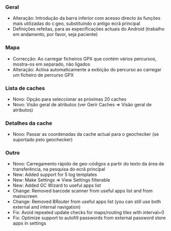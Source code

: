 ### Geral
- Alteração: Introdução da barra inferior com acesso directo às funções mais utilizadas do c:geo, substituindo o antigo ecrã principal
- Definições refeitas, para as especificações actuais do Android (trabalho em andamento, por favor, seja paciente)

### Mapa
- Correcção: Ao carregar ficheiros GPX que contém vários percursos, mostra-os em separado, não ligados
- Alteração: Activa automaticamente a exibição do percurso ao carregar um ficheiro de percurso GPX

### Lista de caches
- Novo: Opção para seleccionar as próximas 20 caches
- Novo: Visão geral de atributos (ver Gerir Caches => Visão geral de atributos)

### Detalhes da cache
- Novo: Passar as coordenadas da cache actual para o geochecker (se suportado pelo geochecker)

### Outro
- Novo: Carregamento rápido de geo-códigos a partir do texto da área de transferência, na pesquisa do ecrã principal
- New: Added support for 5 log templates
- New: Make Settings => View Settings filterable
- New: Added GC Wizard to useful apps list
- Change: Removed barcode scanner from useful apps list and from mainscreen
- Change: Removed BRouter from useful apps list (you can still use both external and internal navigation)
- Fix: Avoid repeated update checks for maps/routing tiles with interval=0
- Fix: Optimize support to autofill passwords from external password store apps in settings
